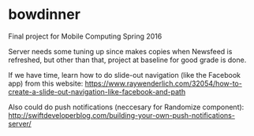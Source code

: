 # bowdinner
Final project for Mobile Computing Spring 2016

Server needs some tuning up since makes copies when Newsfeed is refreshed, but other than that, project at baseline for good grade is done.

If we have time, learn how to do slide-out navigation (like the Facebook app) from this website:
https://www.raywenderlich.com/32054/how-to-create-a-slide-out-navigation-like-facebook-and-path

Also could do push notifications (neccesary for Randomize component):
http://swiftdeveloperblog.com/building-your-own-push-notifications-server/
